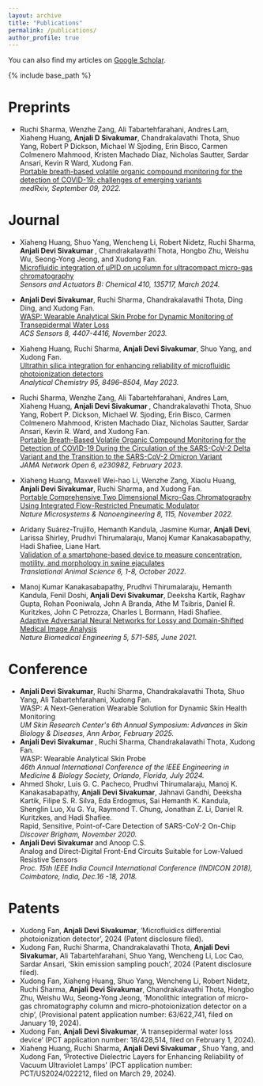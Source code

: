 ```yaml
---
layout: archive
title: "Publications"
permalink: /publications/
author_profile: true
---
```


  You can also find my articles on [Google Scholar](https://scholar.google.com/citations?user=9QutR7MAAAAJ&hl=en).
  
{% include base_path %}

<b>Preprints</b>
======

* Ruchi Sharma, Wenzhe Zang, Ali Tabartehfarahani, Andres Lam, Xiaheng Huang, <b> Anjali D Sivakumar</b>, Chandrakalavathi Thota, Shuo Yang, Robert P Dickson, Michael W Sjoding, Erin Bisco, Carmen Colmenero Mahmood, Kristen Machado Diaz, Nicholas Sautter, Sardar Ansari, Kevin R Ward, Xudong Fan. <br> [Portable breath-based volatile organic compound monitoring for the detection of COVID-19: challenges of emerging variants](https://doi.org/10.1101/2022.09.06.22279649)<br><em>medRxiv, September 09, 2022.</em>

<b>Journal</b>
======

*	Xiaheng Huang, Shuo Yang, Wencheng Li, Robert Nidetz, Ruchi Sharma, <b> Anjali Devi Sivakumar </b>, Chandrakalavathi Thota, Hongbo Zhu, Weishu Wu, Seong-Yong Jeong, and Xudong Fan. <br> [Microfluidic integration of μPID on μcolumn for ultracompact micro-gas chromatography](https://doi.org/10.1016/j.snb.2024.135717) <br><em> Sensors and Actuators B: Chemical 410, 135717, March 2024. </em>

* <b>Anjali Devi Sivakumar</b>, Ruchi Sharma, Chandrakalavathi Thota, Ding Ding, and Xudong Fan. <br> [WASP: Wearable Analytical Skin Probe for Dynamic Monitoring of Transepidermal Water Loss](https://doi.org/10.1021/acssensors.3c01936) <br><em> ACS Sensors 8, 4407-4416, November 2023. </em>

* Xiaheng Huang, Ruchi Sharma, <b>Anjali Devi Sivakumar</b>, Shuo Yang, and Xudong Fan. <br> [Ultrathin silica integration for enhancing reliability of microfluidic photoionization detectors](https://doi.org/10.1021/acs.analchem.3c00354)<br><em> Analytical Chemistry 95, 8496–8504, May 2023.</em>

* Ruchi Sharma, Wenzhe Zang, Ali Tabartehfarahani, Andres Lam, Xiaheng Huang, <b> Anjali Devi Sivakumar </b>, Chandrakalavathi Thota, Shuo Yang, Robert P. Dickson, Michael W. Sjoding, Erin Bisco, Carmen Colmenero Mahmood, Kristen Machado Diaz, Nicholas Sautter, Sardar Ansari, Kevin R. Ward, and Xudong Fan. <br>[Portable Breath-Based Volatile Organic Compound Monitoring for the Detection of COVID-19 During the Circulation of the SARS-CoV-2 Delta Variant and the Transition to the SARS-CoV-2 Omicron Variant](10.1001/jamanetworkopen.2023.0982)<br><em> JAMA Network Open 6, e230982, February 2023.</em>

* Xiaheng Huang, Maxwell Wei-hao Li, Wenzhe Zang, Xiaolu Huang, <b>Anjali Devi Sivakumar</b>, Ruchi Sharma, and Xudong Fan. <br>[Portable Comprehensive Two Dimensional Micro-Gas Chromatography Using Integrated Flow-Restricted Pneumatic Modulator](https://doi.org/10.1038/s41378-022-00452-5) <br><em>Nature Microsystems & Nanoengineering 8, 115, November 2022.</em>

* Aridany Suárez-Trujillo, Hemanth Kandula, Jasmine Kumar, <b>Anjali Devi</b>, Larissa Shirley, Prudhvi Thirumalaraju, Manoj Kumar Kanakasabapathy, Hadi Shafiee, Liane Hart. <br>[Validation of a smartphone-based device to measure concentration, motility, and morphology in swine ejaculates](https://doi.org/10.1093/tas/txac119) <br><em> Translational Animal Science 6, 1-8, October 2022.</em>

* Manoj Kumar Kanakasabapathy, Prudhvi Thirumalaraju, Hemanth Kandula, Fenil Doshi, <b>Anjali Devi Sivakumar</b>, Deeksha Kartik, Raghav Gupta, Rohan Pooniwala, John A Branda, Athe M Tsibris, Daniel R. Kuritzkes, John C Petrozza, Charles L Bormann, Hadi Shafiee. <br>[Adaptive Adversarial Neural Networks for Lossy and Domain-Shifted Medical Image Analysis](https://doi.org/10.1038/s41551-021-00733-w) <br><em> Nature Biomedical Engineering 5, 571-585, June 2021. </em>
  
<b>Conference</b>
======

* <b>Anjali Devi Sivakumar</b>, Ruchi Sharma, Chandrakalavathi Thota, Shuo Yang, Ali Tabartehfarahani, Xudong Fan. <br> WASP: A Next-Generation Wearable Solution for Dynamic Skin Health Monitoring <br><em>UM Skin Research Center's 6th Annual Symposium: Advances in Skin Biology & Diseases, Ann Arbor, February 2025. </em>
* <b> Anjali Devi Sivakumar </b>, Ruchi Sharma, Chandrakalavathi Thota, Xudong Fan. <br> WASP: Wearable Analytical Skin Probe <br><em> 46th Annual International Conference of the IEEE Engineering in Medicine & Biology Society, Orlando, Florida, July 2024.</em>
*	Ahmed Shokr, Luis G. C. Pacheco, Prudhvi Thirumalaraju, Manoj K. Kanakasabapathy,<b> Anjali Devi Sivakumar</b>, Jahnavi Gandhi, Deeksha Kartik, Filipe S. R. Silva, Eda Erdogmus, Sai Hemanth K. Kandula, Shenglin Luo, Xu G. Yu, Raymond T. Chung, Jonathan Z. Li, Daniel R. Kuritzkes, and Hadi Shafiee. <br> Rapid, Sensitive, Point-of-Care Detection of SARS-CoV-2 On-Chip<br><em> Discover Brigham, November 2020.</em>
* <b>Anjali Devi Sivakumar </b> and Anoop C.S. <br> Analog and Direct-Digital Front-End Circuits Suitable for Low-Valued Resistive Sensors <br><em> Proc. 15th IEEE India Council International Conference (INDICON 2018), Coimbatore, India, Dec.16 -18, 2018. </em>

<b>Patents</b>
======
* Xudong Fan, <b> Anjali Devi Sivakumar</b>, ‘Microfluidics differential photoionization detector’, 2024 (Patent disclosure filed).
* Xudong Fan, Ruchi Sharma, Chandrakalavathi Thota, <b> Anjali Devi Sivakumar</b>, Ali Tabartehfarahani, Shuo Yang, Wencheng Li, Loc Cao, Sardar Ansari, ‘Skin emission sampling pouch’, 2024 (Patent disclosure filed).
* Xudong Fan, Xiaheng Huang, Shuo Yang, Wencheng Li, Robert Nidetz, Ruchi Sharma, <b>Anjali Devi Sivakumar</b>, Chandrakalavathi Thota, Hongbo Zhu, Weishu Wu, Seong-Yong Jeong, ‘Monolithic integration of micro-gas chromatography column and micro-photoionization detector on a chip’, (Provisional patent application number:  63/622,741,  filed on January 19, 2024).
* Xudong Fan, <b> Anjali Devi Sivakumar</b>, ‘A transepidermal water loss device’ (PCT application number: 18/428,514, filed on February 1, 2024).
* Xiaheng Huang, Ruchi Sharma, <b> Anjali Devi Sivakumar </b>, Shuo Yang, and Xudong Fan, ‘Protective Dielectric Layers for Enhancing Reliability of Vacuum Ultraviolet Lamps’ (PCT application number: PCT/US2024/022212, filed on March 29, 2024). 
